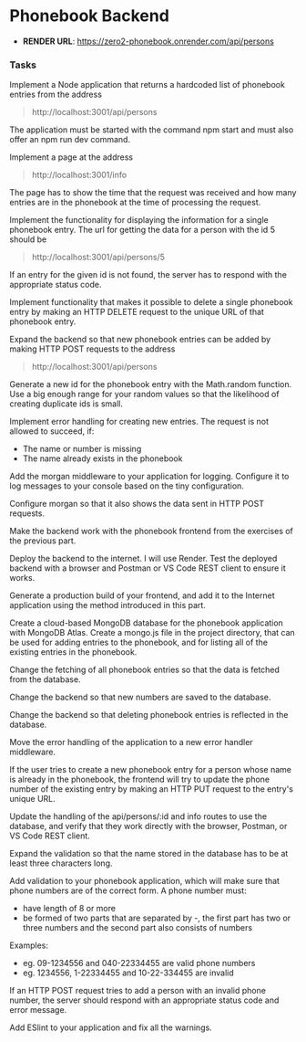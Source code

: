 # Phonebook Backend

* **RENDER URL**: https://zero2-phonebook.onrender.com/api/persons


### Tasks
Implement a Node application that returns a hardcoded list of phonebook entries from the address 
> http://localhost:3001/api/persons

The application must be started with the command npm start and must also offer an npm run dev command.

Implement a page at the address 
> http://localhost:3001/info

The page has to show the time that the request was received and how many entries are in the phonebook at the time of processing the request.

Implement the functionality for displaying the information for a single phonebook entry. The url for getting the data for a person with the id 5 should be 
> http://localhost:3001/api/persons/5

If an entry for the given id is not found, the server has to respond with the appropriate status code.

Implement functionality that makes it possible to delete a single phonebook entry by making an HTTP DELETE request to the unique URL of that phonebook entry.

Expand the backend so that new phonebook entries can be added by making HTTP POST requests to the address 
> http://localhost:3001/api/persons

Generate a new id for the phonebook entry with the Math.random function. Use a big enough range for your random values so that the likelihood of creating duplicate ids is small.

Implement error handling for creating new entries. The request is not allowed to succeed, if:
- The name or number is missing
- The name already exists in the phonebook

Add the morgan middleware to your application for logging. Configure it to log messages to your console based on the tiny configuration.

Configure morgan so that it also shows the data sent in HTTP POST requests.

Make the backend work with the phonebook frontend from the exercises of the previous part.

Deploy the backend to the internet. I will use Render.
Test the deployed backend with a browser and Postman or VS Code REST client to ensure it works.

Generate a production build of your frontend, and add it to the Internet application using the method introduced in this part.

Create a cloud-based MongoDB database for the phonebook application with MongoDB Atlas.
Create a mongo.js file in the project directory, that can be used for adding entries to the phonebook, and for listing all of the existing entries in the phonebook.

Change the fetching of all phonebook entries so that the data is fetched from the database.

Change the backend so that new numbers are saved to the database.

Change the backend so that deleting phonebook entries is reflected in the database.

Move the error handling of the application to a new error handler middleware.

If the user tries to create a new phonebook entry for a person whose name is already in the phonebook, the frontend will try to update the phone number of the existing entry by making an HTTP PUT request to the entry's unique URL.

Update the handling of the api/persons/:id and info routes to use the database, and verify that they work directly with the browser, Postman, or VS Code REST client.

Expand the validation so that the name stored in the database has to be at least three characters long.

Add validation to your phonebook application, which will make sure that phone numbers are of the correct form. A phone number must:
- have length of 8 or more
- be formed of two parts that are separated by -, the first part has two or three numbers and the second part also consists of numbers

Examples:
- eg. 09-1234556 and 040-22334455 are valid phone numbers
- eg. 1234556, 1-22334455 and 10-22-334455 are invalid

If an HTTP POST request tries to add a person with an invalid phone number, the server should respond with an appropriate status code and error message.

Add ESlint to your application and fix all the warnings.